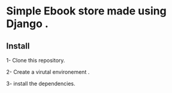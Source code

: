 # Simple Ebook store made using Django .

## Install
1- Clone this repository. 

2- Create a virutal environement .

3- install the dependencies.
